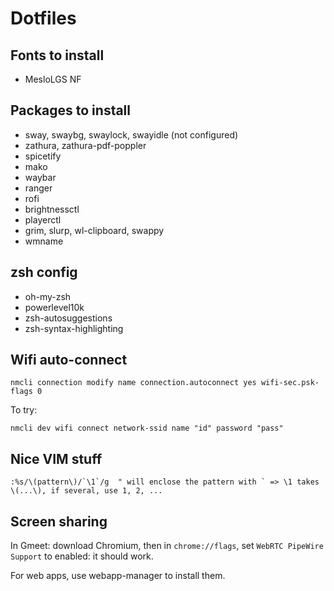 # Dotfiles

## Fonts to install
* MesloLGS NF

## Packages to install
* sway, swaybg, swaylock, swayidle (not configured)
* zathura, zathura-pdf-poppler
* spicetify
* mako
* waybar
* ranger
* rofi
* brightnessctl
* playerctl
* grim, slurp, wl-clipboard, swappy
* wmname

## zsh config
* oh-my-zsh
* powerlevel10k
* zsh-autosuggestions
* zsh-syntax-highlighting

## Wifi auto-connect
```
nmcli connection modify name connection.autoconnect yes wifi-sec.psk-flags 0
```

To try:
```
nmcli dev wifi connect network-ssid name "id" password "pass"
```

## Nice VIM stuff
```
:%s/\(pattern\)/`\1`/g  " will enclose the pattern with ` => \1 takes \(...\), if several, use 1, 2, ...
```

## Screen sharing
In Gmeet: download Chromium, then in `chrome://flags`, set `WebRTC PipeWire Support` to enabled: it should work.

For web apps, use webapp-manager to install them.
